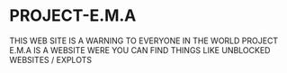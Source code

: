 # PROJECT-E.M.A 
THIS WEB SITE IS A WARNING TO EVERYONE IN THE WORLD PROJECT E.M.A IS A WEBSITE WERE YOU CAN FIND THINGS LIKE UNBLOCKED WEBSITES / EXPLOTS
